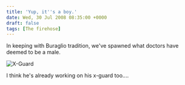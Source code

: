 ```yaml
---
title: 'Yup, it''s a boy.'
date: Wed, 30 Jul 2008 08:35:00 +0000
draft: false
tags: [The firehose]
---
```


In keeping with Buraglio tradition, we've spawned what doctors have deemed to be a male.  
  
![X-Guard](http://buraglio.com/nick/gallery2/d/10275-1/BURAGLIOREBECCA20080729134311769_001.jpg)  
  
I think he's already working on his x-guard too....